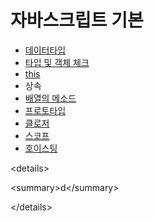 # 자바스크립트 기본

* [데이터타입 ](undefined.md)
* [타입 및 객체 체크](undefined-1.md) 
* [this](this/)
* 상속
* [배열의 메소드](undefined-2.md)
* [프로토타입 ](undefined-3.md)
* [클로저](undefined-4.md)
* [스코프](undefined-5.md)
* [호이스팅](undefined-6.md)

&lt;details&gt;

&lt;summary&gt;d&lt;/summary&gt;

&lt;/details&gt;







